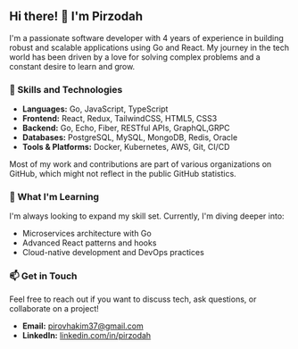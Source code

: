 ## Hi there! 👋 I'm Pirzodah

I'm a passionate software developer with 4 years of experience in building robust and scalable applications using Go and React. My journey in the tech world has been driven by a love for solving complex problems and a constant desire to learn and grow.

### 🚀 Skills and Technologies

- **Languages:** Go, JavaScript, TypeScript
- **Frontend:** React, Redux, TailwindCSS, HTML5, CSS3
- **Backend:** Go, Echo, Fiber, RESTful APIs, GraphQL,GRPC
- **Databases:** PostgreSQL, MySQL, MongoDB, Redis, Oracle
- **Tools & Platforms:** Docker, Kubernetes, AWS, Git, CI/CD

Most of my work and contributions are part of various organizations on GitHub, which might not reflect in the public GitHub statistics. 

### 🌱 What I'm Learning

I'm always looking to expand my skill set. Currently, I'm diving deeper into:

- Microservices architecture with Go
- Advanced React patterns and hooks
- Cloud-native development and DevOps practices

### 📫 Get in Touch

Feel free to reach out if you want to discuss tech, ask questions, or collaborate on a project!

- **Email:** pirovhakim37@gmail.com
- **LinkedIn:** [linkedin.com/in/pirzodah]([https://linkedin.com/in/pirzodah](https://www.linkedin.com/in/hakimjon-pirov-581a74201/))

